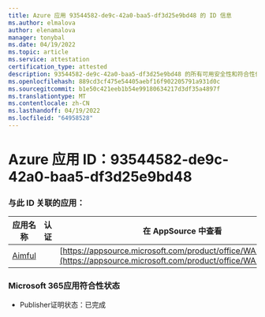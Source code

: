 ```yaml
---
title: Azure 应用 93544582-de9c-42a0-baa5-df3d25e9bd48 的 ID 信息
ms.author: elmalova
author: elenamalova
manager: tonybal
ms.date: 04/19/2022
ms.topic: article
ms.service: attestation
certification_type: attested
description: 93544582-de9c-42a0-baa5-df3d25e9bd48 的所有可用安全性和符合性信息。
ms.openlocfilehash: 889cd3cf475e54405aebf16f902205791a931d0c
ms.sourcegitcommit: b1e50c421eeb1b54e99180634217d3df35a4897f
ms.translationtype: MT
ms.contentlocale: zh-CN
ms.lasthandoff: 04/19/2022
ms.locfileid: "64958528"
---
```

# <a name="azure-app-id-93544582-de9c-42a0-baa5-df3d25e9bd48"></a>Azure 应用 ID：93544582-de9c-42a0-baa5-df3d25e9bd48


### <a name="apps-associated-with-this-id"></a>与此 ID 关联的应用：
| **应用名称** | **认证** | **在 AppSource 中查看** |
|--------------|---------------|-----------------------|
| [Aimful](../forward/WA200003698.md) |  | [https://appsource.microsoft.com/product/office/WA200003698](https://appsource.microsoft.com/product/office/WA200003698) |

### <a name="microsoft-365-app-compliance-status"></a>Microsoft 365应用符合性状态
- Publisher证明状态：已完成
